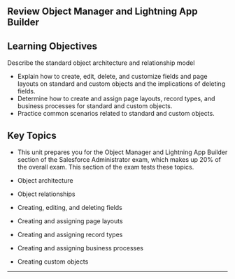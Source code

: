 ## Review Object Manager and Lightning App Builder

## Learning Objectives
 Describe the standard object architecture and relationship model
- Explain how to create, edit, delete, and customize fields and page layouts on standard and custom objects and the implications of deleting fields.
- Determine how to create and assign page layouts, record types, and business processes for standard and custom objects.
- Practice common scenarios related to standard and custom objects.

## Key Topics
- This unit prepares you for the Object Manager and Lightning App Builder section of the Salesforce Administrator exam, which makes up 20% of the overall exam. This section of the exam tests these topics.

- Object architecture
- Object relationships
- Creating, editing, and deleting fields
- Creating and assigning page layouts
- Creating and assigning record types
- Creating and assigning business processes
- Creating custom objects

---

